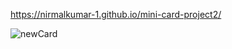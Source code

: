 https://nirmalkumar-1.github.io/mini-card-project2/

![newCard](https://github.com/user-attachments/assets/fc890001-b15f-4a08-b815-2fe1f979f151)
